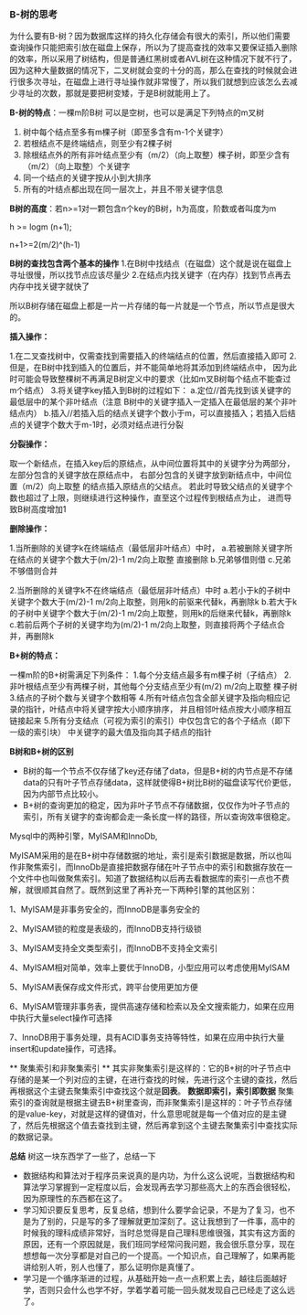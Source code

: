 ### B-树的思考
为什么要有B-树？因为数据库这样的持久化存储会有很大的索引，所以他们需要查询操作只能把索引放在磁盘上保存，所以为了提高查找的效率又要保证插入删除的效率，所以采用了树结构，但是普通红黑树或者AVL树在这种情况下就不行了，因为这种大量数据的情况下，二叉树就会变的十分的高，那么在查找的时候就会进行很多次寻址，在磁盘上进行寻址操作就非常慢了，所以我们就想到应该怎么去减少寻址的次数，那就是要把树变矮，于是B树就能用上了。



**B-树的特点**：一棵m阶B树 可以是空树，也可以是满足下列特点的m叉树

1. 树中每个结点至多有m棵子树（即至多含有m-1个关键字）
2. 若根结点不是终端结点，则至少有2棵子树
3. 除根结点外的所有非叶结点至少有（m/2）（向上取整）棵子树，即至少含有（m/2）（向上取整）个关键字
4. 同一个结点的关键字按从小到大排序
5. 所有的叶结点都出现在同一层次上，并且不带关键字信息

**B树的高度**：若n>=1对一颗包含n个key的B树，h为高度，阶数或者叫度为m

h >= logm  (n+1);

n+1>=2(m/2)^(h-1)



**B树的查找包含两个基本的操作**
1.在B树中找结点（在磁盘）这个就是说在磁盘上寻址很慢，所以找节点应该尽量少
2.在结点内找关键字（在内存）找到节点再去内存中找关键字就快了

所以B树存储在磁盘上都是一片一片存储的每一片就是一个节点，所以节点是很大的。

**插入操作：**

1.在二叉查找树中，仅需查找到需要插入的终端结点的位置，然后直接插入即可
2.但是，在B树中找到插入的位置后，并不能简单地将其添加到终端结点中，
因为此时可能会导致整棵树不再满足B树定义中的要求（比如m叉B树每个结点不能查过m个结点）
3.将关键字key插入到B树的过程如下：
a.定位//首先找到该关键字的最低层中的某个非叶结点（注意 B树中的关键字插入一定插入在最低层的某个非叶结点内）
b.插入//若插入后的结点关键字个数小于m，可以直接插入；若插入后结点的关键字个数大于m-1时，必须对结点进行分裂

**分裂操作：**

取一个新结点，在插入key后的原结点，从中间位置将其中的关键字分为两部分，左部分包含的关键字放在原结点中，
右部分包含的关键字放到新结点中，中间位置（m/2）向上取整  的结点插入原结点的父结点。
若此时导致父结点的关键字个数也超过了上限，则继续进行这种操作，直至这个过程传到根结点为止，
进而导致B树高度增加1



**删除操作：**

1.当所删除的关键字k在终端结点（最低层非叶结点）中时，
a.若被删除关键字所在结点的关键字个数大于(m/2)-1  m/2向上取整 直接删除
b.兄弟够借则借
c.兄弟不够借则合并	

2.当所删除的关键字k不在终端结点（最低层非叶结点）中时
a.若小于k的子树中关键字个数大于(m/2)-1  m/2向上取整，则用k的前驱来代替k，再删除k
b.若大于k的子树中关键字个数大于(m/2)-1  m/2向上取整，则用k的后继来代替k，再删除k
c.若前后两个子树的关键字均为(m/2)-1  m/2向上取整，则直接将两个子结点合并，再删除k



**B+树的特点：**

一棵m阶的B+树需满足下列条件：
1.每个分支结点最多有m棵子树（子结点）
2.非叶根结点至少有两棵子树，其他每个分支结点至少有(m/2)  m/2向上取整 棵子树
3.结点的子树个数与关键字个数相等
4.所有叶结点包含全部关键字及指向相应记录的指针，叶结点中将关键字按大小顺序排序，
并且相邻叶结点按大小顺序相互链接起来
5.所有分支结点（可视为索引的索引）中仅包含它的各个子结点（即下一级的索引块）
中关键字的最大值及指向其子结点的指针

**B树和B+树的区别**

- B树的每一个节点不仅存储了key还存储了data，但是B+树的内节点是不存储data的只有叶子节点存储data，这样就使得B+树比B树的磁盘读写代价更低，因为内部节点比较小。
- B+树的查询更加的稳定，因为非叶子节点不存储数据，仅仅作为叶子节点的索引，所有关键字的查询都会走一条长度一样的路径，所以查询效率很稳定。

Mysql中的两种引擎，MyISAM和InnoDb,

MyISAM采用的是在B+树中存储数据的地址，索引是索引数据是数据，所以也叫作非聚焦索引，而InnoDb是直接把数据存储在叶子节点中的索引和数据存放在一个文件中也叫做聚焦索引。知道了数据结构以后再去看数据库的索引一点也不费解，就很顺其自然了。既然到这里了再补充一下两种引擎的其他区别：

1、MyISAM是非事务安全的，而InnoDB是事务安全的

2、MyISAM锁的粒度是表级的，而InnoDB支持行级锁

3、MyISAM支持全文类型索引，而InnoDB不支持全文索引

4、MyISAM相对简单，效率上要优于InnoDB，小型应用可以考虑使用MyISAM

5、MyISAM表保存成文件形式，跨平台使用更加方便

6、MyISAM管理非事务表，提供高速存储和检索以及全文搜索能力，如果在应用中执行大量select操作可选择

7、InnoDB用于事务处理，具有ACID事务支持等特性，如果在应用中执行大量insert和update操作，可选择。


** 聚集索引和非聚集索引 **
其实非聚集索引是这样的：它的B+树的叶子节点中存储的是某一个列对应的主键，在进行查找的时候，先进行这个主键的查找，然后再根据这个主键去聚集索引中查找这个就是**回表**。
**数据即索引，索引即数据**
聚集索引的查询就是根据主键去B+树里查询，而非聚集索引是这样的：叶子节点存储的是value-key，对就是这样的键值对，什么意思呢就是每一个值对应的是主键了，然后先根据这个值去查找到主键，然后再拿到这个主键去聚集索引中查找实际的数据记录。

**总结**
树这一块东西学了一些了，总结一下
- 数据结构和算法对于程序员来说真的是内功，为什么这么说呢，当数据结构和算法学习掌握到一定程度以后，会发现再去学习那些高大上的东西会很轻松，因为原理性的东西都在这了。
- 学习知识要反复思考，反复总结，想到什么要学会记录，不是为了复习，也不是为了别的，只是写的多了理解就更加深刻了。这让我想到了一件事，高中的时候我的理科成绩非常好，当时总觉得是自己理科思维很强，其实有这方面的原因，还有一个原因就是，我们班同学经常问我问题，我会很乐意分享，现在想想每一次分享都是对自己的一个提高。一个知识点，自己理解了，如果再能讲给别人听，别人也懂了，那么证明你是真懂了。
- 学习是一个循序渐进的过程，从基础开始一点一点积累上去，越往后面越好学，否则只会什么也学不好，学着学着可能一回头就发现自己已经走了这么远了。
